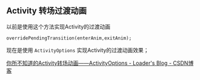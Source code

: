 ## Activity 转场过渡动画


以前是使用这个方法实现Activity的过渡动画

	overridePendingTransition(enterAnim,exitAnim);

现在是使用 `ActivityOptions` 实现Activity的过渡动画效果；

[你所不知道的Activity转场动画——ActivityOptions \- Loader's Blog \- CSDN博客](http://blog.csdn.net/qibin0506/article/details/48129139)